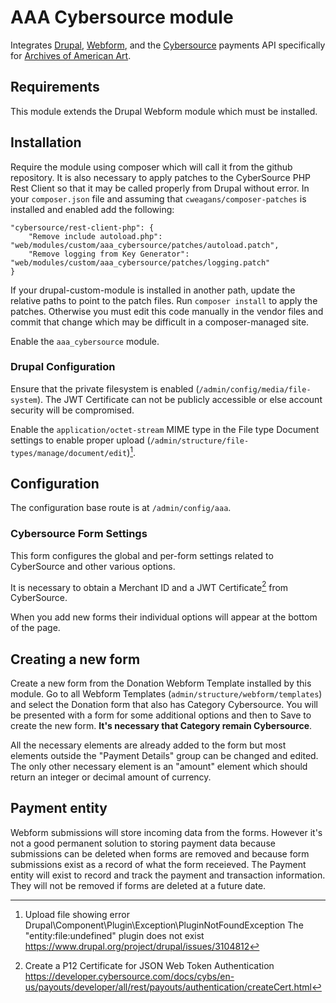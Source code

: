 # AAA Cybersource module
Integrates [Drupal](https://www.drupal.org/home), [Webform](https://www.drupal.org/project/webform), and the [Cybersource](https://www.cybersource.com/en-us.html) payments API specifically for [Archives of American Art](https://aaa.si.edu).

## Requirements
This module extends the Drupal Webform module which must be installed.

## Installation
Require the module using composer which will call it from the github repository. It is also necessary to apply patches to the CyberSource PHP Rest Client so that it may be called properly from Drupal without error. In your `composer.json` file and assuming that `cweagans/composer-patches` is installed and enabled add the following:
```
"cybersource/rest-client-php": {
    "Remove include autoload.php": "web/modules/custom/aaa_cybersource/patches/autoload.patch",
    "Remove logging from Key Generator": "web/modules/custom/aaa_cybersource/patches/logging.patch"
}
```
If your drupal-custom-module is installed in another path, update the relative paths to point to the patch files.
Run `composer install` to apply the patches.
Otherwise you must edit this code manually in the vendor files and commit that change which may be difficult in a composer-managed site.

Enable the `aaa_cybersource` module.

### Drupal Configuration
Ensure that the private filesystem is enabled (`/admin/config/media/file-system`). The JWT Certificate can not be publicly accessible or else account security will be compromised.

Enable the `application/octet-stream` MIME type in the File type Document settings to enable proper upload (`/admin/structure/file-types/manage/document/edit`)[^1].

## Configuration
The configuration base route is at `/admin/config/aaa`.

### Cybersource Form Settings
This form configures the global and per-form settings related to CyberSource and other various options.

It is necessary to obtain a Merchant ID and a JWT Certificate[^2] from CyberSource.

When you add new forms their individual options will appear at the bottom of the page.

## Creating a new form
Create a new form from the Donation Webform Template installed by this module. Go to all Webform Templates (`admin/structure/webform/templates`) and select the Donation form that also has Category Cybersource. You will be presented with a form for some additional options and then to Save to create the new form. **It's necessary that Category remain Cybersource**.

All the necessary elements are already added to the form but most elements outside the "Payment Details" group can be changed and edited. The only other necessary element is an "amount" element which should return an integer or decimal amount of currency.

## Payment entity
Webform submissions will store incoming data from the forms. However it's not a good permanent solution to storing payment data because submissions can be deleted when forms are removed and because form submissions exist as a record of what the form receieved. The Payment entity will exist to record and track the payment and transaction information. They will not be removed if forms are deleted at a future date.

[^1]: Upload file showing error Drupal\Component\Plugin\Exception\PluginNotFoundException The "entity:file:undefined" plugin does not exist https://www.drupal.org/project/drupal/issues/3104812
[^2]: Create a P12 Certificate for JSON Web Token Authentication https://developer.cybersource.com/docs/cybs/en-us/payouts/developer/all/rest/payouts/authentication/createCert.html